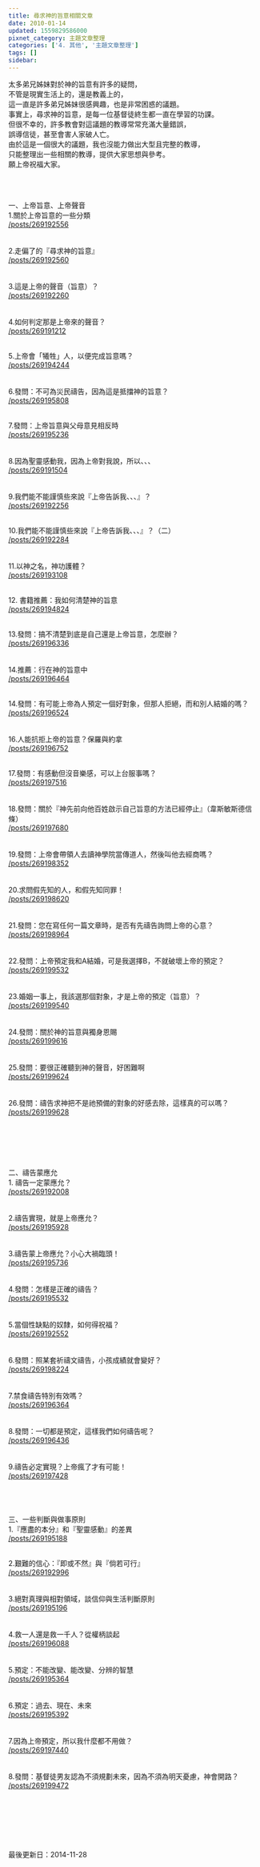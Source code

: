 ```yaml
---
title: 尋求神的旨意相關文章
date: 2010-01-14
updated: 1559829586000
pixnet_category: 主題文章整理
categories: ['4. 其他', '主題文章整理']
tags: []
sidebar: 
---
```


<p>太多弟兄姊妹對於神的旨意有許多的疑問，<br/>
不管是現實生活上的，還是教義上的，<br/>
這一直是許多弟兄姊妹很感興趣，也是非常困惑的議題。<br/>
事實上，尋求神的旨意，是每一位基督徒終生都一直在學習的功課。<br/>
但很不幸的，許多教會對這議題的教導常常充滿大量錯誤，<br/>
誤導信徒，甚至會害人家破人亡。<br/>
由於這是一個很大的議題，我也沒能力做出大型且完整的教導，<br/>
只能整理出一些相關的教導，提供大家思想與參考。<br/>
願上帝祝福大家。</p>
<p> </p>
<p><br/>
<!--more-->一、上帝旨意、上帝聲音<br/>
1.關於上帝旨意的一些分類<br/>
<a href="/posts/269192556">/posts/269192556</a><br/>
<br/>
<br/>
2.走偏了的『尋求神的旨意』<br/>
<a href="/posts/269192560">/posts/269192560</a><br/>
<br/>
<br/>
3.這是上帝的聲音（旨意）？<br/>
<a href="/posts/269192260">/posts/269192260</a><br/>
<br/>
<br/>
4.如何判定那是上帝來的聲音？<br/>
<a href="/posts/269191212">/posts/269191212</a><br/>
 </p>
<p>5.上帝會「犧牲」人，以便完成旨意嗎？<br/>
<a href="/posts/269194244">/posts/269194244</a><br/>
<br/>
<br/>
6.發問：不可為災民禱告，因為這是抵擋神的旨意？<br/>
<a href="/posts/269195808">/posts/269195808</a><br/>
 </p>
<p>7.發問：上帝旨意與父母意見相反時<br/>
<a href="/posts/269195236">/posts/269195236</a><br/>
<br/>
<br/>
8.因為聖靈感動我，因為上帝對我說，所以、、、<br/>
<a href="/posts/269191504">/posts/269191504</a><br/>
<br/>
<br/>
9.我們能不能謹慎些來說『上帝告訴我、、、』？<br/>
<a href="/posts/269192256">/posts/269192256</a><br/>
 </p>
<p>10.我們能不能謹慎些來說『上帝告訴我、、、』？（二）<br/>
<a href="/posts/269192284">/posts/269192284</a><br/>
<br/>
<br/>
11.以神之名，神功護體？<br/>
<a href="/posts/269193108">/posts/269193108</a><br/>
 </p>
<p>12. 書籍推薦：我如何清楚神的旨意<br/>
<a href="/posts/269194824">/posts/269194824</a><br/>
 </p>
<p>13.發問：搞不清楚到底是自己還是上帝旨意，怎麼辦？<br/>
<a href="/posts/269196336">/posts/269196336</a><br/>
<br/>
<br/>
14.推薦：行在神的旨意中<br/>
<a href="/posts/269196464">/posts/269196464</a><br/>
 </p>
<p>14.發問：有可能上帝為人預定一個好對象，但那人拒絕，而和別人結婚的嗎？<br/>
<a href="/posts/269196524">/posts/269196524</a><br/>
<br/>
<br/>
16.人能抗拒上帝的旨意？保羅與約拿<br/>
<a href="/posts/269196752">/posts/269196752</a><br/>
 </p>
<p>17.發問：有感動但沒音樂感，可以上台服事嗎？<br/>
<a href="/posts/269197516">/posts/269197516</a><br/>
<br/>
<br/>
18.發問：關於『神先前向他百姓啟示自己旨意的方法已經停止』（韋斯敏斯德信條）<br/>
<a href="/posts/269197680">/posts/269197680</a><br/>
<br/>
<br/>
19.發問：上帝會帶領人去讀神學院當傳道人，然後叫他去經商嗎？<br/>
<a href="/posts/269198352">/posts/269198352</a><br/>
<br/>
<br/>
20.求問假先知的人，和假先知同罪！<br/>
<a href="/posts/269198620">/posts/269198620</a><br/>
<br/>
<br/>
21.發問：您在寫任何一篇文章時，是否有先禱告詢問上帝的心意？<br/>
<a href="/posts/269198964">/posts/269198964</a><br/>
<br/>
<br/>
22.發問：上帝預定我和A結婚，可是我選擇B，不就破壞上帝的預定？<br/>
<a href="/posts/269199532">/posts/269199532</a><br/>
<br/>
<br/>
23.婚姻一事上，我該選那個對象，才是上帝的預定（旨意）？<br/>
<a href="/posts/269199540">/posts/269199540</a><br/>
<br/>
<br/>
24.發問：關於神的旨意與獨身恩賜<br/>
<a href="/posts/269199616">/posts/269199616</a><br/>
<br/>
<br/>
25.發問：要很正確聽到神的聲音，好困難啊<br/>
<a href="/posts/269199624">/posts/269199624</a><br/>
<br/>
<br/>
26.發問：禱告求神把不是祂預備的對象的好感去除，這樣真的可以嗎？<br/>
<a href="/posts/269199628">/posts/269199628</a><br/>
<br/>
<br/>
<br/>
<br/>
<br/>
<br/>
二、禱告蒙應允<br/>
1. 禱告一定蒙應允？<br/>
<a href="/posts/269192008">/posts/269192008</a><br/>
<br/>
<br/>
2.禱告實現，就是上帝應允？<br/>
<a href="/posts/269195928">/posts/269195928</a><br/>
<br/>
<br/>
3.禱告蒙上帝應允？小心大禍臨頭！<br/>
<a href="/posts/269195736">/posts/269195736</a><br/>
<br/>
<br/>
4.發問：怎樣是正確的禱告？<br/>
<a href="/posts/269195532">/posts/269195532</a><br/>
<br/>
<br/>
5.當個性缺點的奴隸，如何得祝福？<br/>
<a href="/posts/269192552">/posts/269192552</a><br/>
<br/>
<br/>
6.發問：照某套祈禱文禱告，小孩成績就會變好？<br/>
<a href="/posts/269198224">/posts/269198224</a><br/>
<br/>
<br/>
7.禁食禱告特別有效嗎？<br/>
<a href="/posts/269196364">/posts/269196364</a><br/>
<br/>
<br/>
8.發問：一切都是預定，這樣我們如何禱告呢？<br/>
<a href="/posts/269196436">/posts/269196436</a><br/>
<br/>
<br/>
9.禱告必定實現？上帝瘋了才有可能！<br/>
<a href="/posts/269197428">/posts/269197428</a><br/>
<br/>
<br/>
<br/>
<br/>
三、一些判斷與做事原則<br/>
1.『應盡的本分』和『聖靈感動』的差異<br/>
<a href="/posts/269195188">/posts/269195188</a><br/>
 </p>
<p>2.艱難的信心：『即或不然』與『倘若可行』<br/>
<a href="/posts/269192996">/posts/269192996</a><br/>
<br/>
<br/>
3.絕對真理與相對領域，談信仰與生活判斷原則<br/>
<a href="/posts/269195196">/posts/269195196</a><br/>
<br/>
<br/>
4.救一人還是救一千人？從權柄談起<br/>
<a href="/posts/269196088">/posts/269196088</a><br/>
<br/>
<br/>
5.預定：不能改變、能改變、分辨的智慧<br/>
<a href="/posts/269195364">/posts/269195364</a><br/>
<br/>
<br/>
6.預定：過去、現在、未來<br/>
<a href="/posts/269195392">/posts/269195392</a><br/>
<br/>
<br/>
7.因為上帝預定，所以我什麼都不用做？<br/>
<a href="/posts/269197440">/posts/269197440</a><br/>
<br/>
<br/>
8.發問：基督徒男友認為不須規劃未來，因為不須為明天憂慮，神會開路？<br/>
<a href="/posts/269199472">/posts/269199472</a><br/>
<br/>
<br/>
<br/>
<br/>
<br/>
<br/>
<br/>
最後更新日：2014-11-28</p>

